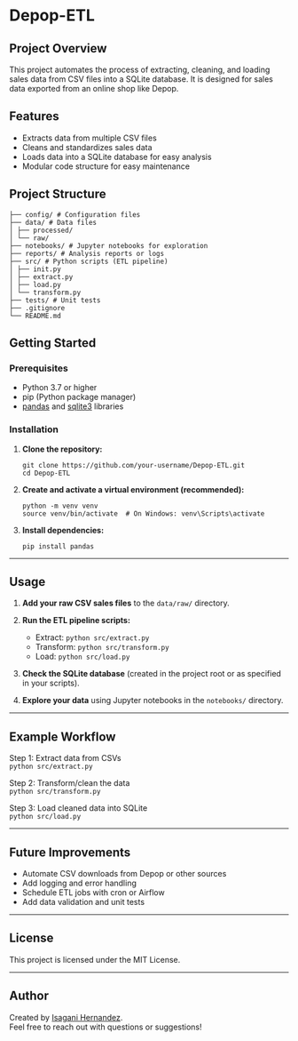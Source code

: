 # Depop-ETL

## Project Overview

This project automates the process of extracting, cleaning, and loading sales data from CSV files into a SQLite database. It is designed for sales data exported from an online shop like Depop.

## Features

- Extracts data from multiple CSV files
- Cleans and standardizes sales data
- Loads data into a SQLite database for easy analysis
- Modular code structure for easy maintenance

## Project Structure
```
├── config/ # Configuration files
├── data/ # Data files
│ ├── processed/
│ └── raw/
├── notebooks/ # Jupyter notebooks for exploration
├── reports/ # Analysis reports or logs
├── src/ # Python scripts (ETL pipeline)
│ ├── init.py
│ ├── extract.py
│ ├── load.py
│ └── transform.py
├── tests/ # Unit tests
├── .gitignore
└── README.md
```

## Getting Started

### Prerequisites

- Python 3.7 or higher
- pip (Python package manager)
- [pandas](https://pandas.pydata.org/) and [sqlite3](https://docs.python.org/3/library/sqlite3.html) libraries

### Installation

1. **Clone the repository:**
    ```
    git clone https://github.com/your-username/Depop-ETL.git
    cd Depop-ETL
    ```

2. **Create and activate a virtual environment (recommended):**
    ```
    python -m venv venv
    source venv/bin/activate  # On Windows: venv\Scripts\activate
    ```

3. **Install dependencies:**
    ```
    pip install pandas
    ```

---

## Usage

1. **Add your raw CSV sales files** to the `data/raw/` directory.

2. **Run the ETL pipeline scripts:**
    - Extract: `python src/extract.py`
    - Transform: `python src/transform.py`
    - Load: `python src/load.py`

3. **Check the SQLite database** (created in the project root or as specified in your scripts).

4. **Explore your data** using Jupyter notebooks in the `notebooks/` directory.

---

## Example Workflow

Step 1: Extract data from CSVs  
`python src/extract.py`

Step 2: Transform/clean the data  
`python src/transform.py`

Step 3: Load cleaned data into SQLite  
`python src/load.py`

---

## Future Improvements

- Automate CSV downloads from Depop or other sources
- Add logging and error handling
- Schedule ETL jobs with cron or Airflow
- Add data validation and unit tests

---

## License

This project is licensed under the MIT License.

---

## Author

Created by [Isagani Hernandez](https://github.com/IsaganiJulian).  
Feel free to reach out with questions or suggestions!
